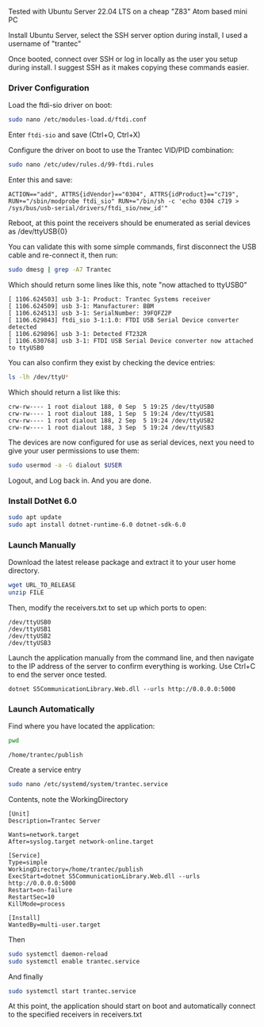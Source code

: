 Tested with Ubuntu Server 22.04 LTS on a cheap "Z83" Atom based mini PC

Install Ubuntu Server, select the SSH server option during install, I used a username of "trantec"

Once booted, connect over SSH or log in locally as the user you setup during install. I suggest SSH as it makes copying these commands easier.

### Driver Configuration
Load the ftdi-sio driver on boot:
```sh
sudo nano /etc/modules-load.d/ftdi.conf
```
Enter `ftdi-sio` and save (Ctrl+O, Ctrl+X)

Configure the driver on boot to use the Trantec VID/PID combination:
```sh
sudo nano /etc/udev/rules.d/99-ftdi.rules
```

Enter this and save:
```
ACTION=="add", ATTRS{idVendor}=="0304", ATTRS{idProduct}=="c719", RUN+="/sbin/modprobe ftdi_sio" RUN+="/bin/sh -c 'echo 0304 c719 > /sys/bus/usb-serial/drivers/ftdi_sio/new_id'"
```

Reboot, at this point the receivers should be enumerated as serial devices as /dev/ttyUSB{0}

You can validate this with some simple commands, first disconnect the USB cable and re-connect it, then run:
```sh
sudo dmesg | grep -A7 Trantec
```

Which should return some lines like this, note "now attached to ttyUSB0"
```
[ 1106.624503] usb 3-1: Product: Trantec Systems receiver
[ 1106.624509] usb 3-1: Manufacturer: BBM
[ 1106.624513] usb 3-1: SerialNumber: 39FQFZ2P
[ 1106.629843] ftdi_sio 3-1:1.0: FTDI USB Serial Device converter detected
[ 1106.629896] usb 3-1: Detected FT232R
[ 1106.630768] usb 3-1: FTDI USB Serial Device converter now attached to ttyUSB0
```

You can also confirm they exist by checking the device entries:
```sh
ls -lh /dev/ttyU*
```

Which should return a list like this:
```
crw-rw---- 1 root dialout 188, 0 Sep  5 19:25 /dev/ttyUSB0
crw-rw---- 1 root dialout 188, 1 Sep  5 19:24 /dev/ttyUSB1
crw-rw---- 1 root dialout 188, 2 Sep  5 19:24 /dev/ttyUSB2
crw-rw---- 1 root dialout 188, 3 Sep  5 19:24 /dev/ttyUSB3
```

The devices are now configured for use as serial devices, next you need to give your user permissions to use them:
```sh
sudo usermod -a -G dialout $USER
```

Logout, and Log back in. And you are done.


### Install DotNet 6.0
```sh
sudo apt update
sudo apt install dotnet-runtime-6.0 dotnet-sdk-6.0
```

### Launch Manually
Download the latest release package and extract it to your user home directory.
```sh
wget URL_TO_RELEASE
unzip FILE
```

Then, modify the receivers.txt to set up which ports to open:
```
/dev/ttyUSB0
/dev/ttyUSB1
/dev/ttyUSB2
/dev/ttyUSB3
```

Launch the application manually from the command line, and then navigate to the IP address of the server to confirm everything is working. Use Ctrl+C to end the server once tested.
```
dotnet S5CommunicationLibrary.Web.dll --urls http://0.0.0.0:5000
```

### Launch Automatically

Find where you have located the application:
```sh
pwd
```
```
/home/trantec/publish
```

Create a service entry
```sh
sudo nano /etc/systemd/system/trantec.service
```

Contents, note the WorkingDirectory
```
[Unit]
Description=Trantec Server

Wants=network.target
After=syslog.target network-online.target

[Service]
Type=simple
WorkingDirectory=/home/trantec/publish
ExecStart=dotnet S5CommunicationLibrary.Web.dll --urls http://0.0.0.0:5000
Restart=on-failure
RestartSec=10
KillMode=process

[Install]
WantedBy=multi-user.target
```

Then
```sh
sudo systemctl daemon-reload
sudo systemctl enable trantec.service
```

And finally
```sh
sudo systemctl start trantec.service
```

At this point, the application should start on boot and automatically connect to the specified receivers in receivers.txt
